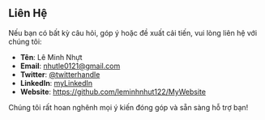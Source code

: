 ## Liên Hệ

Nếu bạn có bất kỳ câu hỏi, góp ý hoặc đề xuất cải tiến, vui lòng liên hệ với chúng tôi:

- **Tên**: Lê Minh Nhựt
- **Email**: nhutle0121@gmail.com
- **Twitter**: [@twitterhandle](https://twitter.com/twitterhandle)
- **LinkedIn**: [myLinkedIn](https://www.linkedin.com/in/yourname/)
- **Website**: https://github.com/leminhnhut122/MyWebsite

Chúng tôi rất hoan nghênh mọi ý kiến đóng góp và sẵn sàng hỗ trợ bạn!
